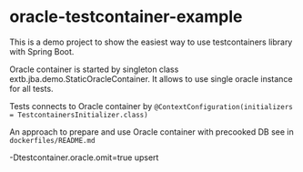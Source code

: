 # oracle-testcontainer-example

This is a demo project to show the easiest way to
use testcontainers library with Spring Boot.

Oracle container is started by singleton class extb.jba.demo.StaticOracleContainer.
It allows to use single oracle instance for all tests.

Tests connects to Oracle container by `@ContextConfiguration(initializers = TestcontainersInitializer.class)`

An approach to prepare and use Oracle container with precooked DB see in `dockerfiles/README.md`

-Dtestcontainer.oracle.omit=true
upsert
